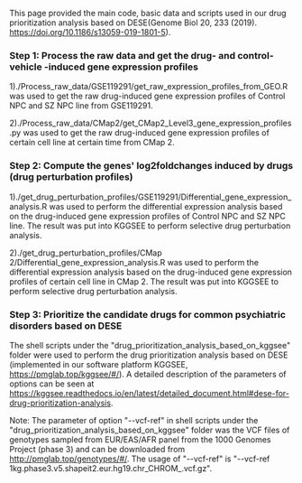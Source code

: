This page provided the main code, basic data and scripts used in our drug prioritization analysis based on DESE(Genome Biol 20, 233 (2019). https://doi.org/10.1186/s13059-019-1801-5).

### **Step 1: Process the raw data and get the drug- and control-vehicle -induced gene expression profiles**
1)./Process_raw_data/GSE119291/get_raw_expression_profiles_from_GEO.R was used to get the raw drug-induced gene expression profiles of Control NPC and SZ NPC line from GSE119291.

2)./Process_raw_data/CMap2/get_CMap2_Level3_gene_expression_profiles.py was used to get the raw drug-induced gene expression profiles of certain cell line at certain time from CMap 2.

### **Step 2: Compute the genes' log2foldchanges induced by drugs (drug perturbation profiles)**
1)./get_drug_perturbation_profiles/GSE119291/Differential_gene_expression_analysis.R was used to perform the differential expression analysis based on the drug-induced gene expression profiles of Control NPC and SZ NPC line. The result was put into KGGSEE to perform selective drug perturbation analysis.

2)./get_drug_perturbation_profiles/CMap 2/Differential_gene_expression_analysis.R was used to perform the differential expression analysis based on the drug-induced gene expression profiles of certain cell line in CMap 2. The result was put into KGGSEE to perform selective drug perturbation analysis.

### **Step 3: Prioritize the candidate drugs for common psychiatric disorders based on DESE**
The shell scripts under the "drug_prioritization_analysis_based_on_kggsee" folder were used to perform the drug prioritization analysis based on DESE (implemented in our software platform KGGSEE, https://pmglab.top/kggsee/#/). A detailed description of the parameters of options can be seen at https://kggsee.readthedocs.io/en/latest/detailed_document.html#dese-for-drug-prioritization-analysis.

Note: The parameter of option "--vcf-ref" in shell scripts under the "drug_prioritization_analysis_based_on_kggsee" folder was the VCF files of genotypes sampled from EUR/EAS/AFR panel from the 1000 Genomes Project (phase 3) and can be downloaded from http://pmglab.top/genotypes/#/. The usage of "--vcf-ref" is "--vcf-ref 1kg.phase3.v5.shapeit2.eur.hg19.chr_CHROM_.vcf.gz".
